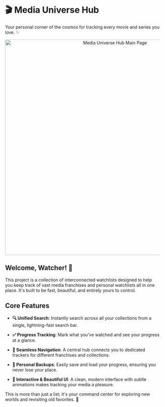 # 🎬 Media Universe Hub

Your personal corner of the cosmos for tracking every movie and series you love. ✨

<p align="center">
  <img src="images/main_page.png" alt="Media Universe Hub Main Page" width="700"/>
</p>

## Welcome, Watcher! 👋

This project is a collection of interconnected watchlists designed to help you keep track of vast media franchises and personal watchlists all in one place. It's built to be fast, beautiful, and entirely yours to control.

## Core Features

* **🔍 Unified Search**: Instantly search across all your collections from a single, lightning-fast search bar.

* **✅ Progress Tracking**: Mark what you've watched and see your progress at a glance.

* **🧭 Seamless Navigation**: A central hub connects you to dedicated trackers for different franchises and collections.

* **💾 Personal Backups**: Easily save and load your progress, ensuring you never lose your place.

* **🎨 Interactive & Beautiful UI**: A clean, modern interface with subtle animations makes tracking your media a pleasure.

This is more than just a list; it's your command center for exploring new worlds and revisiting old favorites. 🚀
